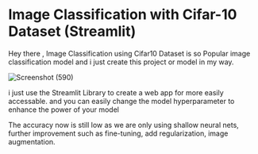 # Image Classification with Cifar-10 Dataset (Streamlit)

Hey there , 
Image Classification using Cifar10 Dataset is so Popular image classification model and i just create this project or model in my way.


![Screenshot (590)](https://user-images.githubusercontent.com/72247049/111105737-9c045a00-8579-11eb-8800-e477ca8d69ad.png)

i just use the Streamlit Library to create a web app for more easily accessable.
and you can easily change the model hyperparameter to enhance the power of your model

The accuracy now is still low as we are only using shallow neural nets, further improvement such as fine-tuning, add regularization, image augmentation.
